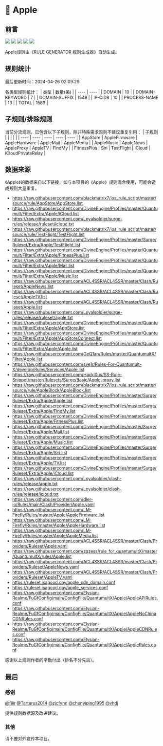 # 🦙 Apple

## 前言

![](https://shields.io/badge/-移除重复规则-ff69b4) ![](https://shields.io/badge/-DOMAIN与DOMAIN--SUFFIX合并-green) ![](https://shields.io/badge/-DOMAIN--SUFFIX间合并-critical) ![](https://shields.io/badge/-DOMAIN--SUFFIX与DOMAIN--KEYWORD合并-blue) ![](https://shields.io/badge/-IP--CIDR(6)合并-blueviolet) 

Apple规则由《RULE GENERATOR 规则生成器》自动生成。

## 规则统计

最后更新时间：2024-04-26 02:09:29

各类型规则统计：
| 类型 | 数量(条)  | 
| ---- | ----  |
| DOMAIN | 10  | 
| DOMAIN-KEYWORD | 7  | 
| DOMAIN-SUFFIX | 1549  | 
| IP-CIDR | 10  | 
| PROCESS-NAME | 13  | 
| TOTAL | 1589  | 


## 子规则/排除规则

当前分流规则，已包含以下子规则，除非特殊需求否则不建议重复引用：
| 子规则  |  |  |  |  | 
| ---- | ---- | ---- | ---- | ----  |
| AppStore | AppleFirmware | AppleHardware | AppleMail | AppleMedia  | 
| AppleMusic | AppleNews | AppleProxy | AppleTV | FindMy  | 
| FitnessPlus | Siri | TestFlight | iCloud | iCloudPrivateRelay  | 


## 数据来源

《Apple》的数据来自以下链接，如与本项目的《Apple》规则混合使用，可能会造成规则大量重复。

- https://raw.githubusercontent.com/blackmatrix7/ios_rule_script/master/source/rule/AppStore/AppStore.list
- https://raw.githubusercontent.com/DivineEngine/Profiles/master/Quantumult/Filter/Extra/Apple/iCloud.list
- https://raw.githubusercontent.com/Loyalsoldier/surge-rules/release/ruleset/icloud.txt
- https://raw.githubusercontent.com/blackmatrix7/ios_rule_script/master/source/rule/TestFlight/TestFlight.list
- https://raw.githubusercontent.com/DivineEngine/Profiles/master/Surge/Ruleset/Extra/Apple/TestFlight.list
- https://raw.githubusercontent.com/DivineEngine/Profiles/master/Quantumult/Filter/Extra/Apple/FitnessPlus.list
- https://raw.githubusercontent.com/DivineEngine/Profiles/master/Quantumult/Filter/Extra/Apple/Mail.list
- https://raw.githubusercontent.com/DivineEngine/Profiles/master/Quantumult/Filter/Extra/Apple/Music.list
- https://raw.githubusercontent.com/ACL4SSR/ACL4SSR/master/Clash/Ruleset/AppleNews.list
- https://raw.githubusercontent.com/ACL4SSR/ACL4SSR/master/Clash/Ruleset/AppleTV.list
- https://raw.githubusercontent.com/ACL4SSR/ACL4SSR/master/Clash/Ruleset/Apple.list
- https://raw.githubusercontent.com/Loyalsoldier/surge-rules/release/ruleset/apple.txt
- https://raw.githubusercontent.com/DivineEngine/Profiles/master/Quantumult/Filter/Extra/Apple/AppStore.list
- https://raw.githubusercontent.com/DivineEngine/Profiles/master/Quantumult/Filter/Extra/Apple/AppStoreConnect.list
- https://raw.githubusercontent.com/DivineEngine/Profiles/master/Quantumult/Filter/Extra/Apple/Apple.list
- https://raw.githubusercontent.com/GeQ1an/Rules/master/QuantumultX/Filter/Apple.list
- https://raw.githubusercontent.com/sve1r/Rules-For-Quantumult-X/develop/Rules/Services/Apple.list
- https://raw.githubusercontent.com/Hackl0us/SS-Rule-Snippet/master/Rulesets/Surge/Basic/Apple-proxy.list
- https://raw.githubusercontent.com/blackmatrix7/ios_rule_script/master/source/rule/AppleBlock/AppleBlock.list
- https://raw.githubusercontent.com/DivineEngine/Profiles/master/Surge/Ruleset/Extra/Apple/Apple.list
- https://raw.githubusercontent.com/DivineEngine/Profiles/master/Surge/Ruleset/Extra/Apple/FindMy.list
- https://raw.githubusercontent.com/DivineEngine/Profiles/master/Surge/Ruleset/Extra/Apple/FitnessPlus.list
- https://raw.githubusercontent.com/DivineEngine/Profiles/master/Surge/Ruleset/Extra/Apple/Mail.list
- https://raw.githubusercontent.com/DivineEngine/Profiles/master/Surge/Ruleset/Extra/Apple/Music.list
- https://raw.githubusercontent.com/DivineEngine/Profiles/master/Surge/Ruleset/Extra/Apple/Siri.list
- https://raw.githubusercontent.com/DivineEngine/Profiles/master/Surge/Ruleset/Extra/Apple/TV.list
- https://raw.githubusercontent.com/DivineEngine/Profiles/master/Surge/Ruleset/Extra/Apple/iCloud.list
- https://raw.githubusercontent.com/Loyalsoldier/clash-rules/release/apple.txt
- https://raw.githubusercontent.com/Loyalsoldier/clash-rules/release/icloud.txt
- https://raw.githubusercontent.com/dler-io/Rules/main/Clash/Provider/Apple.yaml
- https://raw.githubusercontent.com/LM-Firefly/Rules/master/Apple/AppleFirmware.list
- https://raw.githubusercontent.com/LM-Firefly/Rules/master/Apple/AppleHardware.list
- https://raw.githubusercontent.com/LM-Firefly/Rules/master/Apple/AppleMedia.list
- https://raw.githubusercontent.com/ACL4SSR/ACL4SSR/master/Clash/Providers/Ruleset/Apple.yaml
- https://raw.githubusercontent.com/zqzess/rule_for_quantumultX/master/QuantumultX/rules/Apple.list
- https://raw.githubusercontent.com/ACL4SSR/ACL4SSR/master/Clash/Providers/Ruleset/AppleNews.yaml
- https://raw.githubusercontent.com/ACL4SSR/ACL4SSR/master/Clash/Providers/Ruleset/AppleTV.yaml
- https://ruleset.isagood.day/apple_cdn_domain.conf
- https://ruleset.isagood.day/apple_services.conf
- https://raw.githubusercontent.com/Elysian-Realme/FuGfConfig/main/ConfigFile/QuantumultX/Apple/AppleAPIRules.conf
- https://raw.githubusercontent.com/Elysian-Realme/FuGfConfig/main/ConfigFile/QuantumultX/Apple/AppleNoChinaCDNRules.conf
- https://raw.githubusercontent.com/Elysian-Realme/FuGfConfig/main/ConfigFile/QuantumultX/Apple/AppleCDNRules.conf
- https://raw.githubusercontent.com/Elysian-Realme/FuGfConfig/main/ConfigFile/QuantumultX/Apple/AppleRules.conf


感谢以上规则作者的辛勤付出（排名不分先后）。

## 最后

### 感谢

[@fiiir](https://github.com/fiiir) [@Tartarus2014](https://github.com/Tartarus2014) [@zjcfynn](https://github.com/zjcfynn) [@chenyiping1995](https://github.com/chenyiping1995) [@vhdj](https://github.com/vhdj)

提供规则数据源及改进建议。

### 其他

请不要对外宣传本项目。